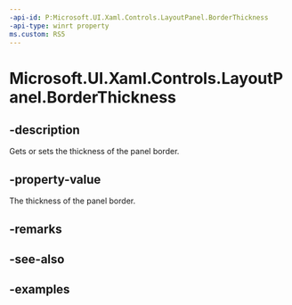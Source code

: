 ```yaml
---
-api-id: P:Microsoft.UI.Xaml.Controls.LayoutPanel.BorderThickness
-api-type: winrt property
ms.custom: RS5
---
```


<!-- Property syntax.
public Thickness BorderThickness { get;  set; }
-->

# Microsoft.UI.Xaml.Controls.LayoutPanel.BorderThickness

## -description

Gets or sets the thickness of the panel border.

## -property-value

The thickness of the panel border.

## -remarks

## -see-also

## -examples

